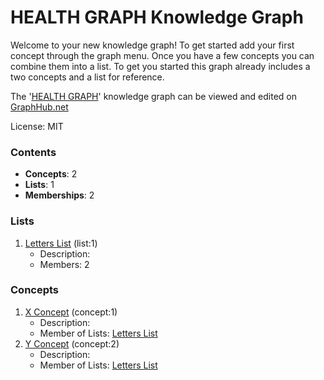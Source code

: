 # HEALTH GRAPH Knowledge Graph

Welcome to your new knowledge graph! To get started add your first concept through the graph menu. Once you have a few concepts you can combine them into a list. To get you started this graph already includes a two concepts and a list for reference.

The '[HEALTH GRAPH](https://graphhub.net/health-graph)' knowledge graph can be viewed and edited on [GraphHub.net](https://graphhub.net)

License: MIT
### Contents
- **Concepts**: 2
- **Lists**: 1
- **Memberships**: 2
### Lists
1. [Letters List](/health-graph/list/letters-list?id=1) (list:1)
   - Description: 
   - Members: 2
### Concepts
1. [X Concept](/health-graph/concept/x-concept?id=1) (concept:1)
   - Description: 
   - Member of Lists: [Letters List](/health-graph/list/letters-list?id=1)
1. [Y Concept](/health-graph/concept/y-concept?id=2) (concept:2)
   - Description: 
   - Member of Lists: [Letters List](/health-graph/list/letters-list?id=1)
